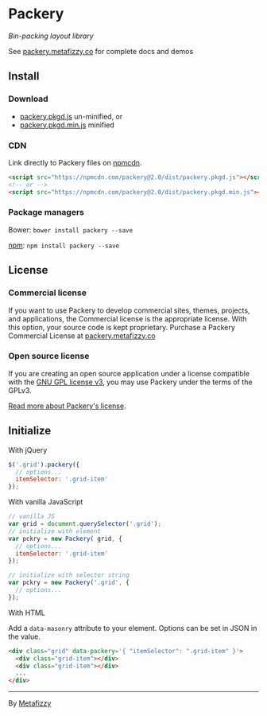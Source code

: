 # Packery

_Bin-packing layout library_

See [packery.metafizzy.co](http://packery.metafizzy.co) for complete docs and demos

## Install

### Download

+ [packery.pkgd.js](https://github.com/metafizzy/packery/raw/master/dist/packery.pkgd.js) un-minified, or
+ [packery.pkgd.min.js](https://github.com/metafizzy/packery/raw/master/dist/packery.pkgd.min.js) minified

### CDN

Link directly to Packery files on [npmcdn](https://npmcdn.com).

``` html
<script src="https://npmcdn.com/packery@2.0/dist/packery.pkgd.js"></script>
<!-- or -->
<script src="https://npmcdn.com/packery@2.0/dist/packery.pkgd.min.js"></script>
```

### Package managers

Bower: `bower install packery --save`

[npm](https://www.npmjs.com/package/packery): `npm install packery --save`

## License

### Commercial license

If you want to use Packery to develop commercial sites, themes, projects, and applications, the Commercial license is the appropriate license. With this option, your source code is kept proprietary. Purchase a Packery Commercial License at [packery.metafizzy.co](http://packery.metafizzy.co/#commercial-license)

### Open source license

If you are creating an open source application under a license compatible with the [GNU GPL license v3](https://www.gnu.org/licenses/gpl-3.0.html), you may use Packery under the terms of the GPLv3.

[Read more about Packery's license](http://packery.metafizzy.co/packery.html).

## Initialize

With jQuery

``` js
$('.grid').packery({
  // options...
  itemSelector: '.grid-item'
});
```

With vanilla JavaScript

``` js
// vanilla JS
var grid = document.querySelector('.grid');
// initialize with element
var pckry = new Packery( grid, {
  // options...
  itemSelector: '.grid-item'
});

// initialize with selector string
var pckry = new Packery('.grid', {
  // options...
});
```

With HTML

Add a `data-masonry` attribute to your element. Options can be set in JSON in the value.

``` html
<div class="grid" data-packery='{ "itemSelector": ".grid-item" }'>
  <div class="grid-item"></div>
  <div class="grid-item"></div>
  ...
</div>
```

---

By [Metafizzy](http://metafizzy.co)
